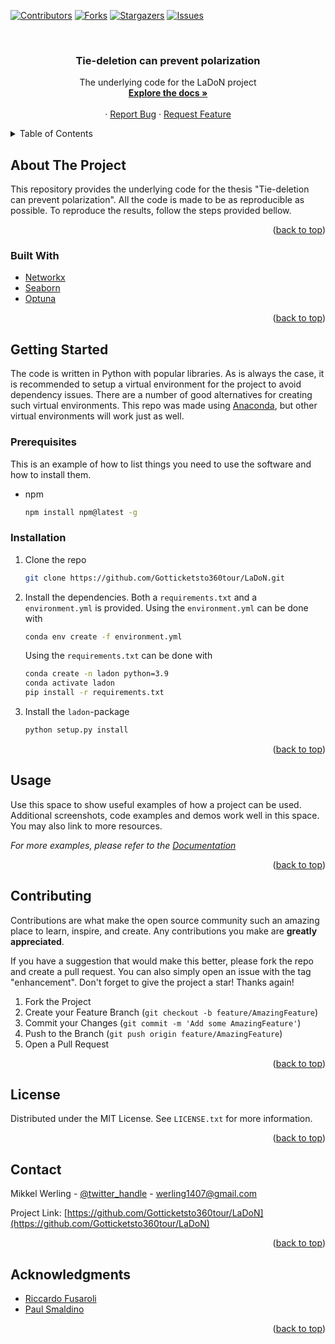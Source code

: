 <div id="top"></div>
<!--
*** Thanks for checking out the Best-README-Template. If you have a suggestion
*** that would make this better, please fork the repo and create a pull request
*** or simply open an issue with the tag "enhancement".
*** Don't forget to give the project a star!
*** Thanks again! Now go create something AMAZING! :D
-->



<!-- PROJECT SHIELDS -->
<!--
*** I'm using markdown "reference style" links for readability.
*** Reference links are enclosed in brackets [ ] instead of parentheses ( ).
*** See the bottom of this document for the declaration of the reference variables
*** for contributors-url, forks-url, etc. This is an optional, concise syntax you may use.
*** https://www.markdownguide.org/basic-syntax/#reference-style-links
-->
[![Contributors][contributors-shield]][contributors-url]
[![Forks][forks-shield]][forks-url]
[![Stargazers][stars-shield]][stars-url]
[![Issues][issues-shield]][issues-url]
<!-- [![MIT License][license-shield]][license-url] -->
<!--[![LinkedIn][linkedin-shield]][linkedin-url] -->



<!-- PROJECT LOGO -->
<br />
<div align="center">
  <!--<a href="https://github.com/Gotticketsto360tour/LaDoN">
    <img src="images/logo.png" alt="Logo" width="80" height="80">
  </a> -->

<h3 align="center">Tie-deletion can prevent polarization</h3>

  <p align="center">
    The underlying code for the LaDoN project
    <br />
    <a href="https://github.com/Gotticketsto360tour/LaDoN"><strong>Explore the docs »</strong></a>
    <br />
    <br />
    ·
    <a href="https://github.com/Gotticketsto360tour/LaDoN/issues">Report Bug</a>
    ·
    <a href="https://github.com/Gotticketsto360tour/LaDoN/issues">Request Feature</a>
  </p>
</div>



<!-- TABLE OF CONTENTS -->
<details>
  <summary>Table of Contents</summary>
  <ol>
    <li>
      <a href="#about-the-project">About The Project</a>
      <ul>
        <li><a href="#built-with">Built With</a></li>
      </ul>
    </li>
    <li>
      <a href="#getting-started">Getting Started</a>
      <ul>
        <li><a href="#prerequisites">Prerequisites</a></li>
        <li><a href="#installation">Installation</a></li>
      </ul>
    </li>
    <li><a href="#usage">Usage</a></li>
    <li><a href="#contributing">Contributing</a></li>
    <li><a href="#license">License</a></li>
    <li><a href="#contact">Contact</a></li>
    <li><a href="#acknowledgments">Acknowledgments</a></li>
  </ol>
</details>



<!-- ABOUT THE PROJECT -->
## About The Project
This repository provides the underlying code for the thesis "Tie-deletion can prevent polarization". All the code is made to be as reproducible as possible. To reproduce the results, follow the steps provided bellow.

<p align="right">(<a href="#top">back to top</a>)</p>



### Built With
* [Networkx](https://networkx.org/)
* [Seaborn](https://seaborn.pydata.org/)
* [Optuna](https://optuna.org/)

<p align="right">(<a href="#top">back to top</a>)</p>



<!-- GETTING STARTED -->
## Getting Started

The code is written in Python with popular libraries. As is always the case, it is recommended to setup a virtual environment for the project to avoid dependency issues. There are a number of good alternatives for creating such virtual environments. This repo was made using [Anaconda](https://www.anaconda.com/python-r-distribution?utm_campaign=python&utm_medium=online-advertising&utm_source=google&utm_content=anaconda-download&gclid=CjwKCAjwyryUBhBSEiwAGN5OCArsHSYImwyYZrXmaMCYQcC4Y3eZtWk7DVazjwohIjHVXORLDGh_4hoCZdgQAvD_BwE), but other virtual environments will work just as well. 

### Prerequisites

This is an example of how to list things you need to use the software and how to install them.
* npm
  ```sh
  npm install npm@latest -g
  ```

### Installation

1. Clone the repo
   ```sh
   git clone https://github.com/Gotticketsto360tour/LaDoN.git
   ```
2. Install the dependencies. Both a `requirements.txt` and a `environment.yml` is provided. Using the `environment.yml` can be done with
    ```sh
   conda env create -f environment.yml
   ```

    Using the `requirements.txt` can be done with
    ```sh
   conda create -n ladon python=3.9
   conda activate ladon
   pip install -r requirements.txt
    ```
3. Install the `ladon`-package
   ```python
   python setup.py install
   ```

<p align="right">(<a href="#top">back to top</a>)</p>



<!-- USAGE EXAMPLES -->
## Usage

Use this space to show useful examples of how a project can be used. Additional screenshots, code examples and demos work well in this space. You may also link to more resources.

_For more examples, please refer to the [Documentation](https://example.com)_

<p align="right">(<a href="#top">back to top</a>)</p>

<!-- CONTRIBUTING -->
## Contributing

Contributions are what make the open source community such an amazing place to learn, inspire, and create. Any contributions you make are **greatly appreciated**.

If you have a suggestion that would make this better, please fork the repo and create a pull request. You can also simply open an issue with the tag "enhancement".
Don't forget to give the project a star! Thanks again!

1. Fork the Project
2. Create your Feature Branch (`git checkout -b feature/AmazingFeature`)
3. Commit your Changes (`git commit -m 'Add some AmazingFeature'`)
4. Push to the Branch (`git push origin feature/AmazingFeature`)
5. Open a Pull Request

<p align="right">(<a href="#top">back to top</a>)</p>

<!-- LICENSE -->
## License

Distributed under the MIT License. See `LICENSE.txt` for more information.

<p align="right">(<a href="#top">back to top</a>)</p>



<!-- CONTACT -->
## Contact

Mikkel Werling - [@twitter_handle](https://twitter.com/twitter_handle) - werling1407@gmail.com

Project Link: [https://github.com/Gotticketsto360tour/LaDoN](https://github.com/Gotticketsto360tour/LaDoN)

<p align="right">(<a href="#top">back to top</a>)</p>



<!-- ACKNOWLEDGMENTS -->
## Acknowledgments

* [Riccardo Fusaroli](https://github.com/fusaroli)
* [Paul Smaldino](https://github.com/psmaldino)

<p align="right">(<a href="#top">back to top</a>)</p>



<!-- MARKDOWN LINKS & IMAGES -->
<!-- https://www.markdownguide.org/basic-syntax/#reference-style-links -->
[contributors-shield]: https://img.shields.io/github/contributors/Gotticketsto360tour/LaDoN.svg?style=for-the-badge
[contributors-url]: https://github.com/Gotticketsto360tour/LaDoN/graphs/contributors
[forks-shield]: https://img.shields.io/github/forks/Gotticketsto360tour/LaDoN.svg?style=for-the-badge
[forks-url]: https://github.com/Gotticketsto360tour/LaDoN/network/members
[stars-shield]: https://img.shields.io/github/stars/Gotticketsto360tour/LaDoN.svg?style=for-the-badge
[stars-url]: https://github.com/Gotticketsto360tour/LaDoN/stargazers
[issues-shield]: https://img.shields.io/github/issues/Gotticketsto360tour/LaDoN.svg?style=for-the-badge
[issues-url]: https://github.com/Gotticketsto360tour/LaDoN/issues
[license-shield]: https://img.shields.io/github/license/Gotticketsto360tour/LaDoN.svg?style=for-the-badge
[license-url]: https://github.com/Gotticketsto360tour/LaDoN/blob/master/LICENSE.txt
[linkedin-shield]: https://img.shields.io/badge/-LinkedIn-black.svg?style=for-the-badge&logo=linkedin&colorB=555
[linkedin-url]: https://linkedin.com/in/linkedin_username
[product-screenshot]: images/screenshot.png